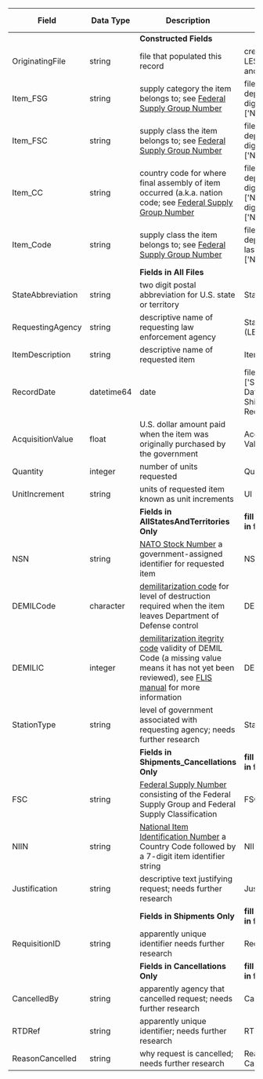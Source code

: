    
| Field | Data Type | Description | Original Column | Length | Expected Pattern | null? |   
| ----- | ---- | ---- | ---- | ---- |---- | ---- |   
||| __Constructed Fields__ |||||   
| OriginatingFile | string | file that populated this record | created from LESO filename and sheet | varies | see Custom Settings above | no |   
| Item_FSG | string | supply category the item belongs to; see [Federal Supply Group Number](https://en.wikipedia.org/wiki/List_of_NATO_Supply_Classification_Groups#References) | file dependent, digits 1&2 of \['NSN','FSC'\]| 2 | \[0-9\]{2} | no |   
| Item_FSC | string | supply class the item belongs to; see [Federal Supply Group Number](https://en.wikipedia.org/wiki/List_of_NATO_Supply_Classification_Groups#References) | file dependent, digits 3&4 of \['NSN','FSC'\] | 2 | \[0-9\]{2} | no |   
| Item_CC | string | country code for where final assembly of item occurred (a.k.a. nation code; see [Federal Supply Group Number](https://en.wikipedia.org/wiki/National_Codification_Bureau) | file dependent, digits 5&6 of \['NSN'\] or digits 1&2 of \['NIIN'\]| 2 | \[0-9\]{2} | no |   
| Item_Code | string | supply class the item belongs to; see [Federal Supply Group Number](https://en.wikipedia.org/wiki/List_of_NATO_Supply_Classification_Groups#References) | file dependent, last 7 digits of \['NSN','NIIN'\] | 7 | \[0-9\]{7} | no |   
||| __Fields in All Files__ |||||   
| StateAbbreviation | string | two digit postal abbreviation for U.S. state or territory | State | 2 | \[A-Z\]\[A-Z\] | no |   
| RequestingAgency | string | descriptive name of requesting law enforcement agency | Station Name (LEA) | varies | varies | no |   
| ItemDescription | string | descriptive name of requested item | Item Name | varies | varies | no |   
| RecordDate | datetime64 | date | file dependent \['Ship Date','Date Shipped','Date Requested'\] | 29 | yyyy-mm-ddT00:00:00.000000000 | no |   
| AcquisitionValue | float | U.S. dollar amount paid when the item was originally purchased by the government | Acquisition Value | varies | [0-9]+.[0-9]{2} | no |   
| Quantity | integer | number of units requested | Quantity | varies | [0-9]+ | no |   
| UnitIncrement | string | units of requested item known as unit increments | UI | varies | varies | no |   
||| __Fields in AllStatesAndTerritories Only__ | __fill value 'not in file'__ ||||   
| NSN | string | [NATO Stock Number](https://en.wikipedia.org/wiki/NATO_Stock_Number) a government-assigned identifier for requested item | NSN | 9 | \[0-9\]{4}-\[0-9\]{2}-\[A-Z0-9\]{3}-\[A-Z0-9\]{4} | no |   
| DEMILCode | character | [demilitarization code](https://www.dla.mil/HQ/LogisticsOperations/Services/FIC/DEMILCoding/DEMILCodes/) for level of destruction required when the item leaves Department of Defense control | DEMIL Code | 1 | \[GPFDCEBQA\] | no |   
| DEMILIC | integer | [demilitarization itegrity code](https://www.dla.mil/HQ/LogisticsOperations/Services/FIC/DEMILCoding/DEMILCodes/) validity of DEMIL Code (a missing value means it has not yet been reviewed), see [FLIS manual](https://www.dla.mil/HQ/LogisticsOperations/TrainingandReference/FLISProcedures/) for more information | DEMIL IC | 1 | [0-9] or blank | yes |   
| StationType | string | level of government associated with requesting agency; needs further research | Station Type | 5 | 'State' | no |   
||| __Fields in Shipments_Cancellations Only__ | __fill value 'not in file'__ ||||   
| FSC | string | [Federal Supply Number](https://en.wikipedia.org/wiki/NATO_Stock_Number#Federal_Supply_Classification_Group_(FSCG)) consisting of the Federal Supply Group and Federal Supply Classification | FSC | 4 | \[0-9\]{4} | no |   
| NIIN | string | [National Item Identification Number](https://en.wikipedia.org/wiki/NATO_Stock_Number#National_Item_Identification_Number_(NIIN)) a Country Code followed by a 7-digit item identifier string | NIIN | 9 | \[0-9\]{9} | no |   
| Justification | string | descriptive text justifying request; needs further research | Justification | varies | varies | yes |   
||| __Fields in Shipments Only__ | __fill value 'not in file'__ ||||   
| RequisitionID | string | apparently unique identifier needs further research | Requisition ID | 14 | [A-z0-9]{14} | no |   
||| __Fields in Cancellations Only__ | __fill value 'not in file'__ ||||   
| CancelledBy | string | apparently agency that cancelled request; needs further research | Cancelled By | varies | varies | yes | 
| RTDRef | string | apparently unique identifier; needs further research | RTD Ref | 6 or 7 | [0-9]{7} | no |     
| ReasonCancelled | string | why request is cancelled; needs further research | Reason Cancelled | varies | varies | yes |   
